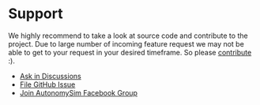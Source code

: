 # Support

We highly recommend to take a look at source code and contribute to the project. Due to large number of incoming feature request we may not be able to get to your request in your desired timeframe. So please [contribute](CONTRIBUTING.md) :).

* [Ask in Discussions](https://github.com/nervosys/AutonomySim/discussions) 
* [File GitHub Issue](https://github.com/nervosys/AutonomySim/issues)
* [Join AutonomySim Facebook Group](https://www.facebook.com/groups/1225832467530667/) 
